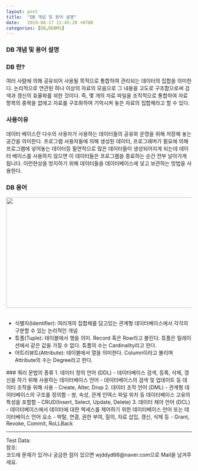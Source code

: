 ```yaml
---
layout: post
title:  "DB 개념 및 용어 설명"
date:   2019-06-17 12:45:20 +0700
categories: [DB,RDBMS]
---
```


###  DB 개념 및 용어 설명
###  DB 란?
여러 사람에 의해 공유되어 사용될 목적으로 통합하여 관리되는 데이터의 집합을 의미한다. 논리적으로 연관된 하나 이상의 자료의 모음으로 그 내용을 고도로 구조함으로써 검색과 갱신의 효율화를 꾀한 것이다. 즉, 몇 개의 자료 파일을 조직적으로 통합하여 자료 항목의 중복을 없애고 자료를 구조화하여 기억시켜 놓은 자료의 집합체라고 할 수 있다.  
###  사용이유
데이터 베이스란 다수의 사용자가 사용하는 데이터들의 공유와 운영을 위해 저장해 놓는 공간을 의미한다. 프로그램 사용자들에 의해 생성된 데이터, 프로그래머가 필요에 의해 프로그램에 넣어놓는 데이터등 필연적으로 많은 데이터들이 생성되어지게 되는데 데이터 베이스를 사용하지 않으면 이 데이터들은 프로그램을 종료하는 순간 전부 날아가게 됩니다. 이런현상을 방지하기 위해 데이터들을 데이터베이스에 넣고 보관하는 방법을 사용한다.  
###  DB 용어
<div><img src="https://img1.daumcdn.net/thumb/R1280x0/?scode=mtistory2&fname=http%3A%2F%2Fcfile9.uf.tistory.com%2Fimage%2F993845445A67253915C638" height="300" width="600" /></div>
<br>
<ul>
	<li>식별자(Identifier): 여러개의 집합체를 담고있는 관계형 데이터베이스에서 각각의 구분할 수 있는 논리적인 개념</li>
	<li>튜플(Tuple): 테이블에서 행을 의미. Record 혹은 Row라고 불린다. 튜플은 릴레이션에서 같은 값을 가질 수 없다. 튜플의 수는 Cardinality라고 한다.</li>
	<li>어트리뷰트(Attribute): 테이블에서 열을 의미한다. Column이라고 불리며 Attribute의 수는 Degree라고 한다.</li>
</ul>
###  쿼리 문법의 종류
1. 데이터 정의 언어 (DDL)
 - 데이터베이스 검색, 등록, 삭제, 갱신을 하기 위해 사용하는 데이터베이스 언어   
 - 데이터베이스의 검색 및 업데이트 등 데이터 조작을 위해 사용
 - Create, Alter, Drop
2. 데이터 조작 언어 (DML)
 - 관계형 데이터베이스의 구조를 정의함
 - 쌍, 속성, 관계 인덱스 파일 위치 등 데이터베이스 고유의 특성을 포함함
 - CRUD(Insert, Select, Update, Delete)
3. 데이터 제어 언어 (DCL)
 - 데이터베이스에서 데이터에 대한 엑세스를 제어하기 위한 데이터베이스 언어 또는 데이터베이스 언어 요소
 - 박탈, 연결, 권한 부여, 질의, 자료 삽입, 갱신, 삭제 등
 - Grant, Revoke, Commit, RoLLBack
<hr>
Test Data: <https://github.com/wjddyd66/DB/tree/master><br>
참조: <https://coding-factory.tistory.com/77><br>
코드에 문제가 있거나 궁금한 점이 있으면 wjddyd66@naver.com으로  Mail을 남겨주세요.